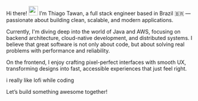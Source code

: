 Hi there! <img src="https://emojis.slackmojis.com/emojis/images/1536351075/4594/blob-wave.gif" width="25"/>
I’m Thiago Tawan, a full stack engineer based in Brazil 🇧🇷 — passionate about building clean, scalable, and modern applications.

Currently, I'm diving deep into the world of Java and AWS, focusing on backend architecture, cloud-native development, and distributed systems. I believe that great software is not only about code, but about solving real problems with performance and reliability.

On the frontend, I enjoy crafting pixel-perfect interfaces with smooth UX, transforming designs into fast, accessible experiences that just feel right.

i really like lofi while coding 

Let’s build something awesome together!
